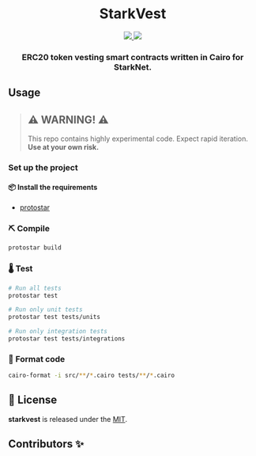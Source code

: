 <div align="center">
  <h1 align="center">StarkVest</h1>
  <p align="center">
    <a href="https://github.com/abdelhamidbakhta">
        <img src="https://img.shields.io/badge/Github-4078c0?style=for-the-badge&logo=github&logoColor=white">
    </a>
    <a href="https://twitter.com/intent/follow?screen_name=dimahledba">
        <img src="https://img.shields.io/badge/Twitter-1DA1F2?style=for-the-badge&logo=twitter&logoColor=white">
    </a>       
  </p>
  <h3 align="center">ERC20 token vesting smart contracts written in Cairo for StarkNet.</h3>
</div>

## Usage

> ## ⚠️ WARNING! ⚠️
> This repo contains highly experimental code.
> Expect rapid iteration.
> **Use at your own risk.**

### Set up the project

#### 📦 Install the requirements

- [protostar](https://github.com/software-mansion/protostar)

### ⛏️ Compile

```bash
protostar build
```

### 🌡️ Test

```bash
# Run all tests
protostar test

# Run only unit tests
protostar test tests/units

# Run only integration tests
protostar test tests/integrations
```

### 💋 Format code

```bash
cairo-format -i src/**/*.cairo tests/**/*.cairo
```

## 📄 License

**starkvest** is released under the [MIT](LICENSE).

## Contributors ✨

<!-- ALL-CONTRIBUTORS-LIST:START - Do not remove or modify this section -->
<!-- prettier-ignore-start -->
<!-- markdownlint-disable -->

<!-- markdownlint-restore -->
<!-- prettier-ignore-end -->

<!-- ALL-CONTRIBUTORS-LIST:END -->
